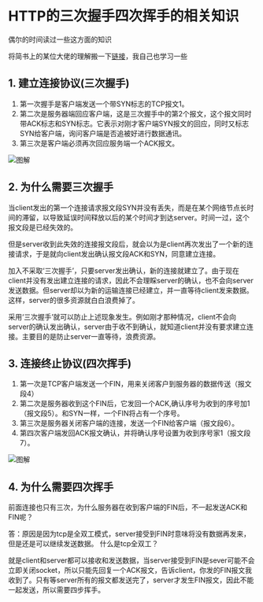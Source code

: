 # HTTP的三次握手四次挥手的相关知识

偶尔的时间读过一些这方面的知识

将简书上的某位大佬的理解搬一下[链接](https://www.jianshu.com/p/affaea21818c)，我自己也学习一些

## 1. 建立连接协议(三次握手)

1. 第一次握手是客户端发送一个带SYN标志的TCP报文1。
2. 第二次是服务器端回应客户端，这是三次握手中的第2个报文，这个报文同时带ACK标志和SYN标志。它表示对刚才客户端SYN报文的回应，同时又标志SYN给客户端，询问客户端是否追被好进行数据通讯。
3. 第三次是客户端必须再次回应服务端一个ACK报文。

![图解]('../.vuepress/public/img/tcp3.jpeg')

## 2. 为什么需要三次握手

当client发出的第一个连接请求报文段SYN并没有丢失，而是在某个网络节点长时间的滞留，以导致延误时间释放以后的某个时间才到达server。时间一过，这个报文段是已经失效的。

但是server收到此失效的连接报文段后，就会以为是client再次发出了一个新的连接请求，于是就向client发出确认报文段ACK和SYN，同意建立连接。

加入不采取‘三次握手’，只要server发出确认，新的连接就建立了。由于现在client并没有发出建立连接的请求，因此不会理睬server的确认，也不会向server发送数据。但server却以为新的运输连接已经建立，并一直等待client发来数据。这样，server的很多资源就白白浪费掉了。

采用‘三次握手’就可以防止上述现象发生。例如刚才那种情况，client不会向server的确认发出确认，server由于收不到确认，就知道client并没有要求建立连接。主要目的是防止server一直等待，浪费资源。

## 3. 连接终止协议(四次挥手)

1. 第一次是TCP客户端发送一个FIN，用来关闭客户到服务器的数据传送（报文段4）
2. 第二次是服务器收到这个FIN后，它发回一个ACK,确认序号为收到的序号加1（报文段5）。和SYN一样，一个FIN将占有一个序号。
3. 第三次是服务器关闭客户端的连接，发送一个FIN给客户端（报文段6）。
4. 第四次客户端发回ACK报文确认，并将确认序号设置为收到序号家1（报文段7）。

![图解]('../.vuepress/public/img/tcp3.jpeg')

## 4. 为什么需要四次挥手

前面连接也只有三次，为什么服务器在收到客户端的FIN后，不一起发送ACK和FIN呢？

答：原因是因为tcp是全双工模式，server接受到FIN时意味将没有数据再发来，但是还是可以继续发送数据。
什么是tcp全双工？

就是client和server都可以接收和发送数据，当server接受到FIN是sever可能不会立即关闭socket，所以只能先回复一个ACK报文，告诉client，你发的FIN报文我收到了。只有等server所有的报文都发送完了，server才发生FIN报文，因此不能一起发送，所以需要四步挥手。

